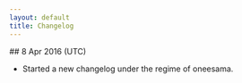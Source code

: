 ```yaml
---
layout: default
title: Changelog
---
```


<div class="text-center">
## 8 Apr 2016 (UTC)

* Started a new changelog under the regime of oneesama.
</div>
